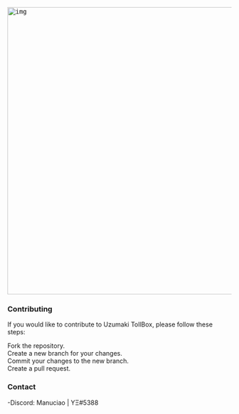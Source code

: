 <kbd> <img width="646" alt="img" src="https://github.com/ManuCiao10/UzumakiTools/assets/89024276/d214cf17-5be1-46a9-8c29-005683452622">  </kbd>

### Contributing
If you would like to contribute to Uzumaki TollBox, please follow these steps:

Fork the repository.\
Create a new branch for your changes.\
Commit your changes to the new branch.\
Create a pull request.

### Contact
-Discord: Manuciao | YΞ#5388